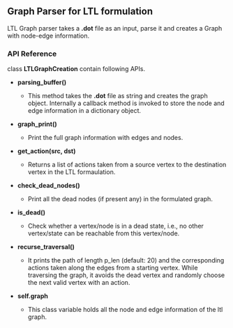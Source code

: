 ## Graph Parser for LTL formulation
LTL Graph parser takes a **.dot** file as an input, parse it and creates a Graph with node-edge information.

### API Reference
class **LTLGraphCreation** contain following APIs.
  - **parsing_buffer()**
    - This method takes the **.dot** file as string and creates the graph object. Internally a callback method is invoked to store the node and edge information in a dictionary object. 
    
  - **graph_print()**
    - Print the full graph information with edges and nodes.
    
  - **get_action(src, dst)**
    - Returns a list of actions taken from a source vertex to the destination vertex in the LTL formaulation.
    
  - **check_dead_nodes()**
    - Print all the dead nodes (if present any) in the formulated graph. 
  
  - **is_dead()**
    - Check whether a vertex/node is in a dead state, i.e., no other vertex/state can be reachable from this vertex/node.
 
  - **recurse_traversal()**
    - It prints the path of length p_len (default: 20) and the corresponding actions taken along the edges from a starting vertex. While traversing the graph, it avoids the dead vertex and randomly choose the next valid vertex with an action.  

  - **self.graph**
    - This class variable holds all the node and edge information of the ltl graph.
